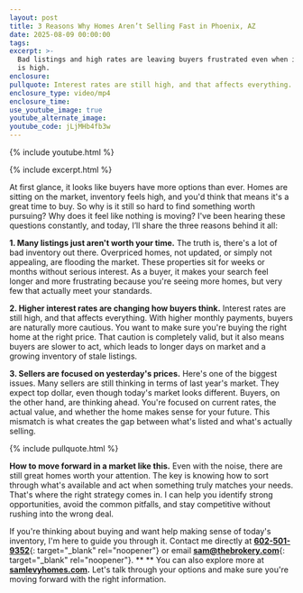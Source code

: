 ```yaml
---
layout: post
title: 3 Reasons Why Homes Aren’t Selling Fast in Phoenix, AZ
date: 2025-08-09 00:00:00
tags:
excerpt: >-
  Bad listings and high rates are leaving buyers frustrated even when inventory
  is high.
enclosure:
pullquote: Interest rates are still high, and that affects everything.
enclosure_type: video/mp4
enclosure_time:
use_youtube_image: true
youtube_alternate_image:
youtube_code: jLjMHb4fb3w
---
```

{% include youtube.html %}

{% include excerpt.html %}

At first glance, it looks like buyers have more options than ever. Homes are sitting on the market, inventory feels high, and you'd think that means it's a great time to buy. So why is it still so hard to find something worth pursuing? Why does it feel like nothing is moving? I've been hearing these questions constantly, and today, I’ll share the three reasons behind it all:

**1\. Many listings just aren't worth your time.** The truth is, there's a lot of bad inventory out there. Overpriced homes, not updated, or simply not appealing, are flooding the market. These properties sit for weeks or months without serious interest. As a buyer, it makes your search feel longer and more frustrating because you're seeing more homes, but very few that actually meet your standards.

**2\. Higher interest rates are changing how buyers think.** Interest rates are still high, and that affects everything. With higher monthly payments, buyers are naturally more cautious. You want to make sure you're buying the right home at the right price. That caution is completely valid, but it also means buyers are slower to act, which leads to longer days on market and a growing inventory of stale listings.

**3\. Sellers are focused on yesterday's prices.** Here's one of the biggest issues. Many sellers are still thinking in terms of last year's market. They expect top dollar, even though today's market looks different. Buyers, on the other hand, are thinking ahead. You're focused on current rates, the actual value, and whether the home makes sense for your future. This mismatch is what creates the gap between what's listed and what's actually selling.

{% include pullquote.html %}

**How to move forward in a market like this.** Even with the noise, there are still great homes worth your attention. The key is knowing how to sort through what's available and act when something truly matches your needs. That's where the right strategy comes in. I can help you identify strong opportunities, avoid the common pitfalls, and stay competitive without rushing into the wrong deal.

If you're thinking about buying and want help making sense of today's inventory, I'm here to guide you through it. Contact me directly at [**602-501-9352**](tel:%2016025019352){: target="_blank" rel="noopener"} or email [**sam@thebrokery.com**](mailto:%20sam@thebrokery.com){: target="_blank" rel="noopener"}. ** ** You can also explore more at [**samlevyhomes.com**](http://samlevyhomes.com)**.** Let's talk through your options and make sure you're moving forward with the right information.
